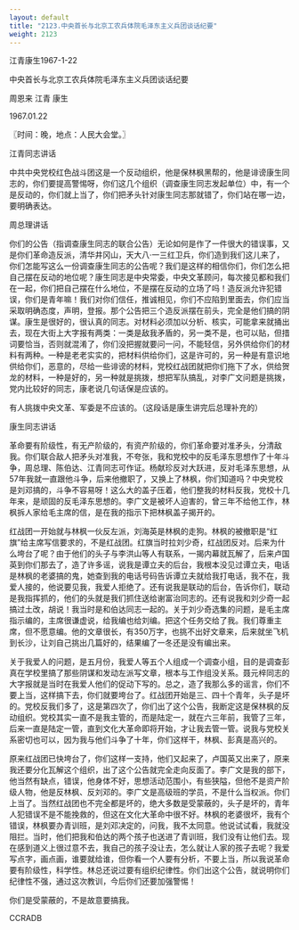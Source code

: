 ```yaml
---
layout: default
title: "2123.中央首长与北京工农兵体院毛泽东主义兵团谈话纪要"
weight: 2123
---
```


江青康生1967-1-22

中央首长与北京工农兵体院毛泽东主义兵团谈话纪要

周恩来 江青 康生

1967.01.22

〖时间：晚，地点：人民大会堂。〗

江青同志讲话

中共中央党校红色战斗团这是一个反动组织，他是保林枫黑帮的，他是诽谤康生同志的，你们要提高警惕呀，你们这几个组织（调查康生同志发起单位）中，有一个是反动的，你们就上当了，你们把矛头针对康生同志那就错了，你们站在哪一边，要明确表达。

周总理讲话

你们的公告（指调查康生同志的联合公告）无论如何是作了一件很大的错误事，又是你们革命造反派，清华井冈山，天大八·一三红卫兵，你们造到我们这儿来了，你们怎能写这么一份调查康生同志的公告呢？我们是这样的相信你们，你们怎么把自己摆在反动的地位呢？康生同志是中央常委，中央文革顾问，每次接见都和我们在一起，你们把自己摆在什么地位，不是摆在反动的立场了吗！造反派允许犯错误，你们是青年嘛！我们对你们信任，推诚相见，你们不应陷到里面去，你们应当采取明确态度，声明，登报。那个公告把三个造反派摆在前头，完全是他们搞的阴谋。康生是很好的，很认真的同志。对材料必须加以分析、核实，可能拿来就捅出去，现在大街上大字报有两类：一类是敌我矛盾的，另一类不是，也可以贴，但措词要恰当，否则就混淆了，你们没把握就要问一问，不能轻信，另外供给你们的材料有两种。一种是老老实实的，把材料供给你们，这是许可的，另一种是有意识地供给你们，恶意的，尽给一些诽谤的材料，党校红战团就把你们拖下了水，供给贺龙的材料，一种是好的，另一种就是挑拨，想把军队搞乱，对李广文问题是挑拨，党内比较好的同志，康老说几句话保是应该的。

有人挑拨中央文革、军委是不应该的。（这段话是康生讲完后总理补充的）

康生同志讲话

革命要有阶级性，有无产阶级的，有资产阶级的，你们革命要对准矛头，分清敌我。你们联合敌人把矛头对准我，不夸张，我和党校中的反毛泽东思想作了十年斗争，周总理、陈伯达、江青同志可作证。杨献珍反对大跃进，反对毛泽东思想，从57年我就一直跟他斗争，后来他撤职了，又换上了林枫，你们知道吗？中央党校是刘邓搞的，斗争不容易呀！这么大的盖子压着，他们整我的材料反我，党校十几年来，是顽固的反毛泽东思想的。李广文是被坏人迫害的，曾三年不给他工作，林枫拆人家给毛主席的信，是在我的指示下把林枫盖子揭开的。

红战团一开始就与林枫一伙反左派，刘海英是林枫的走狗。林枫的被撤职是“红旗”给主席写信要求的，不是红战团。红旗当时拉刘少奇，红战团反对。后来为什么垮台了呢？由于他们的头子与李洪山等人有联系，一揭内幕就瓦解了，后来卢国英到你们那去了，造了许多谣，说我是谭立夫的后台，我根本没见过谭立夫，电话是林枫的老婆搞的鬼，她查到我的电话号码告诉谭立夫就给我打电话，我不在，我爱人接的，他说要见我，我爱人拒绝了。还有说我是联动的后台，告诉你们，联动是我指挥抓的，他们的头就是我们抓住送给谢富治同志的。还有说我和刘少奇一起搞过土改，胡说！我当时是和伯达同志一起的。关于刘少奇选集的问题，是毛主席指示编的，主席很谦虚说，给我编也给刘编。把这个任务交给了我。我们尊重主席，但不愿意编。他的文章很长，有350万字，也挑不出好文章来，后来就坐飞机到长沙，让刘自己挑出几篇好的，结果编了一冬还是没有编出来。

关于我爱人的问题，是五月份，我爱人等五个人组成一个调查小组，目的是调查彭真在学校里搞了那些阴谋和发动左派写文章，根本与工作组没关系。聂元梓同志的大字报就是当时在我爱人他们的促动下写的。总之，造了我那么多的谣言，你们不要上当，这样搞下去，你们就要垮台了。红战团开始是三、四十个青年，头子是坏的。党校反我们多了，这是第四次了，你们出了这个公告，我断定这是保林枫的反动组织。党校其实一直不是我主管的，而是陆定一，就在六三年前，我管了三年，后来一直是陆定一管，直到文化大革命即将开始，才让我去管一管。说我与党校关系密切也可以，因为我与他们斗争了十年，你们这样干，林枫、彭真是高兴的。

原来红战团已快垮台了，你们这样一支持，他们又起来了，卢国英又出来了，原来我还要分化瓦解这个组织，出了这个公告就完全走向反面了。李广文是我的部下，他当然有缺点，错误，他身体不好，思想活动范围小，有些狭隘，但他不是资产阶级人物，他是反林枫、反刘邓的。李广文是高级班的学员，不是什么当权派。你们上当了。当然红战团也不完全都是坏的，绝大多数是受蒙蔽的，头子是坏的，青年人犯错误不是不能挽救的，但这在文化大革命中很不好。林枫的老婆很坏，我有个错误，林枫要办青训班，是刘邓决定的，问我，我不太同意。他说试试看，我就没阻拦。当时，他们把我和伯达的两个孩子也送进了青训班，我们没有让他们去。现在感到道义上很过意不去，我自己的孩子没让去，怎么就让人家的孩子去呢？我爱写点字，画点画，谁要就给谁，但你看一个人要有分析，不要上当，所以我说革命要有阶级性，科学性。林总还说过要有组织纪律性。你们出这个公告，就说明你们纪律性不强，通过这次教训，今后你们还要加强警惕！

你们是受蒙蔽的，不是故意要搞我。

CCRADB

